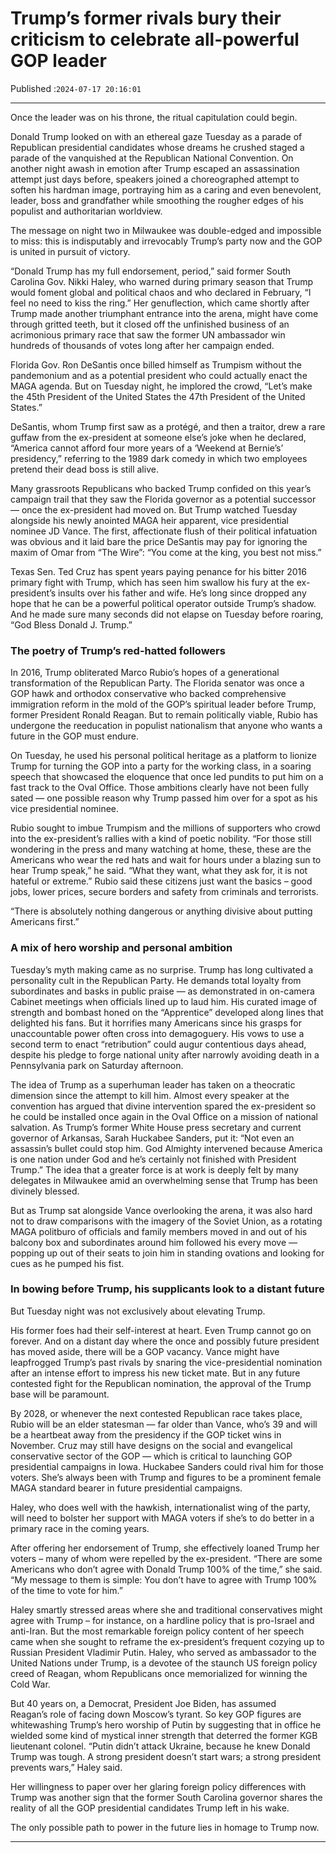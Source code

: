 # Trump’s former rivals bury their criticism to celebrate all-powerful GOP leader

Published :`2024-07-17 20:16:01`

---

Once the leader was on his throne, the ritual capitulation could begin.

Donald Trump looked on with an ethereal gaze Tuesday as a parade of Republican presidential candidates whose dreams he crushed staged a parade of the vanquished at the Republican National Convention. On another night awash in emotion after Trump escaped an assassination attempt just days before, speakers joined a choreographed attempt to soften his hardman image, portraying him as a caring and even benevolent, leader, boss and grandfather while smoothing the rougher edges of his populist and authoritarian worldview.

The message on night two in Milwaukee was double-edged and impossible to miss: this is indisputably and irrevocably Trump’s party now and the GOP is united in pursuit of victory.

“Donald Trump has my full endorsement, period,” said former South Carolina Gov. Nikki Haley, who warned during primary season that Trump would foment global and political chaos and who declared in February, “I feel no need to kiss the ring.” Her genuflection, which came shortly after Trump made another triumphant entrance into the arena, might have come through gritted teeth, but it closed off the unfinished business of an acrimonious primary race that saw the former UN ambassador win hundreds of thousands of votes long after her campaign ended.

Florida Gov. Ron DeSantis once billed himself as Trumpism without the pandemonium and as a potential president who could actually enact the MAGA agenda. But on Tuesday night, he implored the crowd, “Let’s make the 45th President of the United States the 47th President of the United States.”

DeSantis, whom Trump first saw as a protégé, and then a traitor, drew a rare guffaw from the ex-president at someone else’s joke when he declared, “America cannot afford four more years of a ‘Weekend at Bernie’s’ presidency,” referring to the 1989 dark comedy in which two employees pretend their dead boss is still alive.

Many grassroots Republicans who backed Trump confided on this year’s campaign trail that they saw the Florida governor as a potential successor — once the ex-president had moved on. But Trump watched Tuesday alongside his newly anointed MAGA heir apparent, vice presidential nominee JD Vance. The first, affectionate flush of their political infatuation was obvious and it laid bare the price DeSantis may pay for ignoring the maxim of Omar from “The Wire”: “You come at the king, you best not miss.”

Texas Sen. Ted Cruz has spent years paying penance for his bitter 2016 primary fight with Trump, which has seen him swallow his fury at the ex-president’s insults over his father and wife. He’s long since dropped any hope that he can be a powerful political operator outside Trump’s shadow. And he made sure many seconds did not elapse on Tuesday before roaring, “God Bless Donald J. Trump.”

### The poetry of Trump’s red-hatted followers

In 2016, Trump obliterated Marco Rubio’s hopes of a generational transformation of the Republican Party. The Florida senator was once a GOP hawk and orthodox conservative who backed comprehensive immigration reform in the mold of the GOP’s spiritual leader before Trump, former President Ronald Reagan. But to remain politically viable, Rubio has undergone the reeducation in populist nationalism that anyone who wants a future in the GOP must endure.

On Tuesday, he used his personal political heritage as a platform to lionize Trump for turning the GOP into a party for the working class, in a soaring speech that showcased the eloquence that once led pundits to put him on a fast track to the Oval Office. Those ambitions clearly have not been fully sated — one possible reason why Trump passed him over for a spot as his vice presidential nominee.

Rubio sought to imbue Trumpism and the millions of supporters who crowd into the ex-president’s rallies with a kind of poetic nobility. “For those still wondering in the press and many watching at home, these, these are the Americans who wear the red hats and wait for hours under a blazing sun to hear Trump speak,” he said. “What they want, what they ask for, it is not hateful or extreme.” Rubio said these citizens just want the basics – good jobs, lower prices, secure borders and safety from criminals and terrorists.

“There is absolutely nothing dangerous or anything divisive about putting Americans first.”

### A mix of hero worship and personal ambition

Tuesday’s myth making came as no surprise. Trump has long cultivated a personality cult in the Republican Party. He demands total loyalty from subordinates and basks in public praise — as demonstrated in on-camera Cabinet meetings when officials lined up to laud him. His curated image of strength and bombast honed on the “Apprentice” developed along lines that delighted his fans. But it horrifies many Americans since his grasps for unaccountable power often cross into demagoguery. His vows to use a second term to enact “retribution” could augur contentious days ahead, despite his pledge to forge national unity after narrowly avoiding death in a Pennsylvania park on Saturday afternoon.

The idea of Trump as a superhuman leader has taken on a theocratic dimension since the attempt to kill him. Almost every speaker at the convention has argued that divine intervention spared the ex-president so he could be installed once again in the Oval Office on a mission of national salvation. As Trump’s former White House press secretary and current governor of Arkansas, Sarah Huckabee Sanders, put it: “Not even an assassin’s bullet could stop him. God Almighty intervened because America is one nation under God and he’s certainly not finished with President Trump.” The idea that a greater force is at work is deeply felt by many delegates in Milwaukee amid an overwhelming sense that Trump has been divinely blessed.

But as Trump sat alongside Vance overlooking the arena, it was also hard not to draw comparisons with the imagery of the Soviet Union, as a rotating MAGA politburo of officials and family members moved in and out of his balcony box and subordinates around him followed his every move — popping up out of their seats to join him in standing ovations and looking for cues as he pumped his fist.

### In bowing before Trump, his supplicants look to a distant future

But Tuesday night was not exclusively about elevating Trump.

His former foes had their self-interest at heart. Even Trump cannot go on forever. And on a distant day where the once and possibly future president has moved aside, there will be a GOP vacancy. Vance might have leapfrogged Trump’s past rivals by snaring the vice-presidential nomination after an intense effort to impress his new ticket mate. But in any future contested fight for the Republican nomination, the approval of the Trump base will be paramount.

By 2028, or whenever the next contested Republican race takes place, Rubio will be an elder statesman — far older than Vance, who’s 39 and will be a heartbeat away from the presidency if the GOP ticket wins in November. Cruz may still have designs on the social and evangelical conservative sector of the GOP — which is critical to launching GOP presidential campaigns in Iowa. Huckabee Sanders could rival him for those voters. She’s always been with Trump and figures to be a prominent female MAGA standard bearer in future presidential campaigns.

Haley, who does well with the hawkish, internationalist wing of the party, will need to bolster her support with MAGA voters if she’s to do better in a primary race in the coming years.

After offering her endorsement of Trump, she effectively loaned Trump her voters – many of whom were repelled by the ex-president. “There are some Americans who don’t agree with Donald Trump 100% of the time,” she said. “My message to them is simple: You don’t have to agree with Trump 100% of the time to vote for him.”

Haley smartly stressed areas where she and traditional conservatives might agree with Trump – for instance, on a hardline policy that is pro-Israel and anti-Iran. But the most remarkable foreign policy content of her speech came when she sought to reframe the ex-president’s frequent cozying up to Russian President Vladimir Putin. Haley, who served as ambassador to the United Nations under Trump, is a devotee of the staunch US foreign policy creed of Reagan, whom Republicans once memorialized for winning the Cold War.

But 40 years on, a Democrat, President Joe Biden, has assumed Reagan’s role of facing down Moscow’s tyrant. So key GOP figures are whitewashing Trump’s hero worship of Putin by suggesting that in office he wielded some kind of mystical inner strength that deterred the former KGB lieutenant colonel. “Putin didn’t attack Ukraine, because he knew Donald Trump was tough. A strong president doesn’t start wars; a strong president prevents wars,” Haley said.

Her willingness to paper over her glaring foreign policy differences with Trump was another sign that the former South Carolina governor shares the reality of all the GOP presidential candidates Trump left in his wake.

The only possible path to power in the future lies in homage to Trump now.

---

